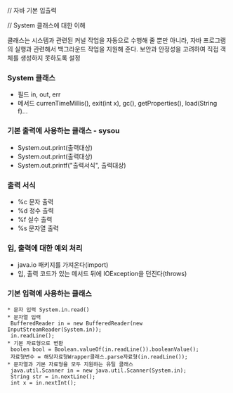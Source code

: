 // 자바 기본 입출력

// System 클래스에 대한 이해


클래스는 시스템과 관련된 커널 작업을 자동으로 수행해 줄 뿐만 아니라, 자바 프로그램의 실행과 관련해서 백그라운드 작업을 지원해 준다.
보안과 안정성을 고려하여 직접 객체를 생성하지 못하도록 설정

### System 클래스
* 필드 in, out, err
* 메서드 currenTimeMillis(), exit(int x), gc(), getProperties(), load(String f)...

### 기본 출력에 사용하는 클래스 - sysou
* System.out.print(출력대상)
* System.out.print(출력대상)
* System.out.printf("출력서식", 출력대상)

### 출력 서식
* %c 문자 출력
* %d 정수 출력
* %f 실수 출력
* %s 문자열 출력

### 입, 출력에 대한 예외 처리
* java.io 패키지를 가져온다(import)
* 입, 출력 코드가 있는 메서드 뒤에 IOException을 던진다(throws)

### 기본 입력에 사용하는 클래스
```
* 문자 입력 System.in.read()
* 문자열 입력
 BufferedReader in = new BufferedReader(new InputStreamReader(System.in));
 in.readLine();
* 기본 자료형으로 변환
 boolen bool = Boolean.valueOf(in.readLine()).booleanValue();
 자료형변수 = 해당자료형Wrapper클래스.parse자료형(in.readLine());
* 문자열과 기본 자료형을 모두 지원하는 유틸 클래스
 java.util.Scanner in = new java.util.Scanner(System.in);
 String str = in.nextLine();
 int x = in.nextInt();
```




